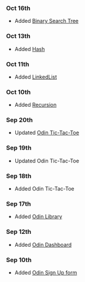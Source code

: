 
### Oct 16th
- Added [Binary Search Tree](https://kileo123.github.io/OdinP/JsBasic/BST.html)
### Oct 13th
- Added [Hash](https://kileo123.github.io/OdinP/JsBasic/hash.html)
### Oct 11th
- Added [LinkedList](https://kileo123.github.io/OdinP/JsBasic/linkedlist.html)
### Oct 10th
- Added [Recursion](https://kileo123.github.io/OdinP/JsBasic/recursion.html)
### Sep 20th
- Updated [Odin Tic-Tac-Toe](https://kileo123.github.io/OdinP/JsBasic/ttt.html)
### Sep 19th 
- Updated Odin Tic-Tac-Toe
### Sep 18th 
- Added Odin Tic-Tac-Toe
### Sep 17th 
- Added [Odin Library](https://kileo123.github.io/OdinP/JsBasic/library.html)
### Sep 12th
- Added [Odin Dashboard](https://kileo123.github.io/OdinP/JsBasic/dashboard.html)
### Sep 10th
- Added [Odin Sign Up form](https://kileo123.github.io/OdinP/JsBasic/signup.html)
